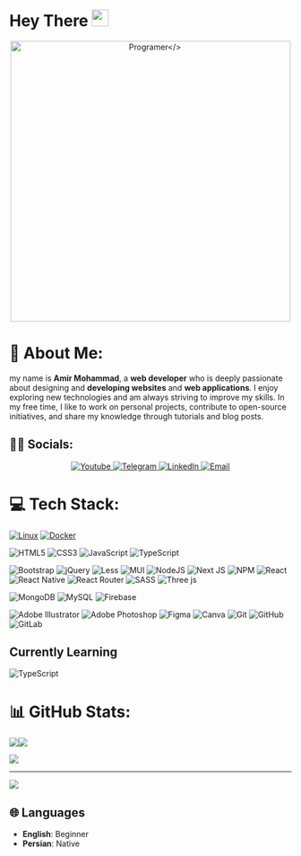 <div id="container">
    <h1>
        <span>Hey There</span>
        <img src="https://media.giphy.com/media/hvRJCLFzcasrR4ia7z/giphy.gif" width="30px" />
    </h1>
    <div align="center">
        <img src="https://media4.giphy.com/media/3kPDmoWdBpQPNhCnUG/giphy.gif" width="500" alt="Programer</>" />
    </div>
</div>

# 💫 About Me:

my name is **Amir Mohammad**, a **web developer** who is deeply passionate about designing and
**developing
websites** and **web applications**. I enjoy exploring new technologies and am always striving to
improve my
skills. In my free time, I like to work on personal projects, contribute to open-source initiatives, and
share my knowledge through tutorials and blog posts.

## 👨‍💻 Socials:

<p align="center">
    <a href="https://youtube.com/@AmirMohammadFirouzii">
        <img alt="Youtube" src="https://img.shields.io/badge/YouTube-ff0000.svg?logo=youtube&logoColor=white" />
    </a>
    <a href="https://t.me/AmirMohammadFirouzi">
        <img alt="Telegram" src="https://img.shields.io/badge/Telegram-1da1f2.svg?logo=telegram&logoColor=white" />
    </a>
    <a href="https://linkedin.com/">
        <img alt="LinkedIn" src="https://img.shields.io/badge/LinkedIn-0077b5.svg?logo=linkedin&logoColor=white" />
    </a>
    <a href="AmirMohammadFirouzi@gmail.com">
        <img alt="Email" src="https://img.shields.io/badge/Email-c14438.svg?logo=gmail&logoColor=white" />
    </a>
</p>

# 💻 Tech Stack:

[![Linux](https://img.shields.io/badge/-Linux-fcc624?style=flat&logo=linux&logoColor=222222)](https://linux.org/)
[![Docker](https://img.shields.io/badge/Docker-0b9ffd?style=flat&logo=docker&logoColor=white)](https://docker.com/)

![HTML5](https://img.shields.io/badge/html5-%23E34F26.svg?style=flat-square&logo=html5&logoColor=white)
![CSS3](https://img.shields.io/badge/css3-%231572B6.svg?style=flat-square&logo=css3&logoColor=white)
![JavaScript](https://img.shields.io/badge/javascript-%23323330.svg?style=flat-square&logo=javascript&logoColor=%23F7DF1E)
![TypeScript](https://img.shields.io/badge/typescript-%23007ACC.svg?style=flat-square&logo=typescript&logoColor=white)

![Bootstrap](https://img.shields.io/badge/bootstrap-%238511FA.svg?style=flat-square&logo=bootstrap&logoColor=white)
![jQuery](https://img.shields.io/badge/jquery-%230769AD.svg?style=flat-square&logo=jquery&logoColor=white)
![Less](https://img.shields.io/badge/less-2B4C80?style=flat-square&logo=less&logoColor=white)
![MUI](https://img.shields.io/badge/MUI-%230081CB.svg?style=flat-square&logo=mui&logoColor=white)
![NodeJS](https://img.shields.io/badge/node.js-6DA55F?style=flat-square&logo=node.js&logoColor=white)
![Next JS](https://img.shields.io/badge/Next-black?style=flat-square&logo=next.js&logoColor=white)
![NPM](https://img.shields.io/badge/NPM-%23CB3837.svg?style=flat-square&logo=npm&logoColor=white)
![React](https://img.shields.io/badge/react-%2320232a.svg?style=flat-square&logo=react&logoColor=%2361DAFB)
![React Native](https://img.shields.io/badge/react_native-%2320232a.svg?style=flat-square&logo=react&logoColor=%2361DAFB)
![React Router](https://img.shields.io/badge/React_Router-CA4245?style=flat-square&logo=react-router&logoColor=white)
![SASS](https://img.shields.io/badge/SASS-hotpink.svg?style=flat-square&logo=SASS&logoColor=white)
![Three js](https://img.shields.io/badge/threejs-black?style=flat-square&logo=three.js&logoColor=white)

![MongoDB](https://img.shields.io/badge/MongoDB-%234ea94b.svg?style=flat-square&logo=mongodb&logoColor=white)
![MySQL](https://img.shields.io/badge/mysql-4479A1.svg?style=flat-square&logo=mysql&logoColor=white)
![Firebase](https://img.shields.io/badge/firebase-a08021?style=flat-square&logo=firebase&logoColor=ffcd34)

![Adobe Illustrator](https://img.shields.io/badge/adobe%20illustrator-%23FF9A00.svg?style=flat-square&logo=adobe%20illustrator&logoColor=white)
![Adobe Photoshop](https://img.shields.io/badge/adobe%20photoshop-%2331A8FF.svg?style=flat-square&logo=adobe%20photoshop&logoColor=white)
![Figma](https://img.shields.io/badge/figma-%23F24E1E.svg?style=flat-square&logo=figma&logoColor=white)
![Canva](https://img.shields.io/badge/Canva-%2300C4CC.svg?style=flat-square&logo=Canva&logoColor=white)
![Git](https://img.shields.io/badge/git-%23F05033.svg?style=flat-square&logo=git&logoColor=white)
![GitHub](https://img.shields.io/badge/github-%23121011.svg?style=flat-square&logo=github&logoColor=white)
![GitLab](https://img.shields.io/badge/gitlab-%23181717.svg?style=flat-square&logo=gitlab&logoColor=white)

## Currently Learning

![TypeScript](https://img.shields.io/badge/typescript-%23007ACC.svg?style=flat-square&logo=typescript&logoColor=white)


# 📊 GitHub Stats:

![](https://github-readme-stats.vercel.app/api?username=amirmohammadfirouzi&theme=tokyonight&hide_border=false&include_all_commits=true&count_private=true)![](https://github-readme-stats.vercel.app/api/top-langs/?username=amirmohammadfirouzi&theme=tokyonight&hide_border=false&include_all_commits=true&count_private=true&layout=compact)

![](https://quotes-github-readme.vercel.app/api?type=horizontal&theme=radical)

---

![](https://quotes-github-readme.vercel.app/api?type=horizontal&theme=tokyonight)

## 🌐 Languages

- **English**: Beginner
- **Persian**: Native